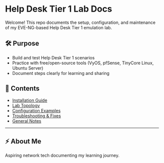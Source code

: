
# Help Desk Tier 1 Lab Docs

Welcome! This repo documents the setup, configuration, and maintenance of my EVE-NG-based Help Desk Tier 1 emulation lab.

## 🛠️ Purpose
- Build and test Help Desk Tier 1 scenarios
- Practice with free/open-source tools (VyOS, pfSense, TinyCore Linux, Ubuntu Server)
- Document steps clearly for learning and sharing

## 📄 Contents
- [Installation Guide](installation.md)
- [Lab Topology](topology.md)
- [Configuration Examples](configuration.md)
- [Troubleshooting & Fixes](troubleshooting.md)
- [General Notes](notes.md)

---

## ⚡ About Me
Aspiring network tech documenting my learning journey.

